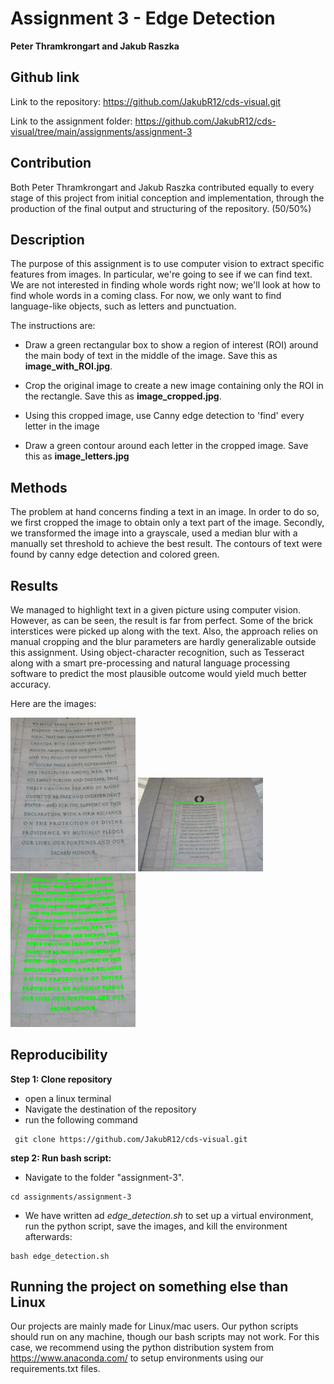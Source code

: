 Assignment 3 - Edge Detection 
==============================
**Peter Thramkrongart and Jakub Raszka**

##	Github link

Link to the repository: https://github.com/JakubR12/cds-visual.git

Link to the assignment folder: https://github.com/JakubR12/cds-visual/tree/main/assignments/assignment-3

## Contribution

Both Peter Thramkrongart and Jakub Raszka contributed equally to every stage of this project from initial conception and implementation, through the production of the final output and structuring of the repository. (50/50%)

##  Description

The purpose of this assignment is to use computer vision to extract specific features from images. In particular, we're going to see if we can find text. We are not interested in finding whole words right now; we'll look at how to find whole words in a coming class. For now, we only want to find language-like objects, such as letters and punctuation. 

The instructions are:

- Draw a green rectangular box to show a region of interest (ROI) around the main body of text in the middle of the image. Save this as __image_with_ROI.jpg__.

-	Crop the original image to create a new image containing only the ROI in the rectangle. Save this as __image_cropped.jpg__.

-	Using this cropped image, use Canny edge detection to 'find' every letter in the image

-	Draw a green contour around each letter in the cropped image. Save this as __image_letters.jpg__


## Methods

The problem at hand concerns finding a text in an image. In order to do so, we first cropped the image to obtain only a text part of the image. Secondly, we transformed the image into a grayscale, used a median blur with a manually set threshold to achieve the best result. The contours of text were found by canny edge detection and colored green.

## Results

We managed to highlight text in a given picture using computer vision. However, as can be seen, the result is far from perfect. Some of the brick interstices were picked up along with the text. Also, the approach relies on manual cropping and the blur parameters are hardly generalizable outside this assignment. Using object-character recognition, such as Tesseract along with a smart pre-processing and natural language processing software to predict the most plausible outcome would yield much better accuracy. 

Here are the images:

<img src="./data/interim/image_cropped.jpg" alt="Cropped Image" width="200"/>
<img src="./data/interim/image_with_ROI.jpg" alt="Image with ROI" width="200"/>
<img src="./data/processed/image_letters.jpg" alt="Image with Highlighted Letters" width="200"/>

## Reproducibility

**Step 1: Clone repository**  
- open a linux terminal
- Navigate the destination of the repository
- run the following command  
```console
 git clone https://github.com/JakubR12/cds-visual.git
``` 

**step 2: Run bash script:**  
- Navigate to the folder "assignment-3".  
```console
cd assignments/assignment-3
```  
- We have written ad _edge_detection.sh_ to set up a virtual environment, run the python script, save the images, and kill the environment afterwards:  
```console
bash edge_detection.sh
```  

## Running the project on something else than Linux
Our projects are mainly made for Linux/mac users. Our python scripts should run on any machine, though our bash scripts may not work. For this case, we recommend using the python distribution system from https://www.anaconda.com/ to setup environments using our requirements.txt files.

